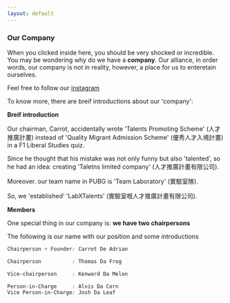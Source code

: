 ```yaml
---
layout: default
---
```


### Our Company
 
 When you clicked inside here, you should be very shocked or incredible.
 You may be wondering why do we have a **company**.
 Our alliance, in order words, our company is not in reality, however, a place for us to enteretain ourselves.

Feel free to follow our [instagram](https://www.instagram.com/labxtalents/)

To know more, there are breif introductions about our 'company':

**Breif introduction**

Our chairman, Carrot, accidentally wrote 'Talents Promoting Scheme' (人才推廣計畫) instead of 'Quality Migrant Admission Scheme' (優秀人才入境計畫) in a F1 Liberal Studies quiz.

Since he thought that his mistake was not only funny but also 'talented', so he had an idea: creating 'Taletns limited company' (人才推廣計畫有限公司).

Moreover. our team name in PUBG is 'Team Laboratory' (實驗室隊).

So, we 'established' 'LabXTalents' (實驗室嘅人才推廣計畫有限公司).

**Members**

One special thing in our company is: **we have two chairpersons**

The following is our name with our position and some introductions

```css
Chairperson + Founder: Carrot De Adrian

Chairperson          : Thomas Da Frog

Vice-chairperson     : Kenward Da Melon
```

```css
Person-in-Charge     : Alvis Da Corn
Vice Person-in-Charge: Josh Da Leaf
```


